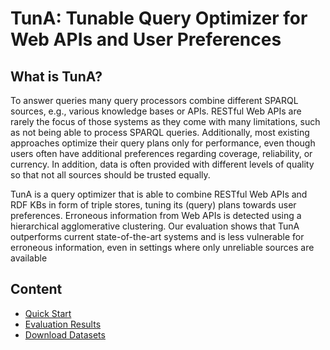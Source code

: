 # TunA: Tunable Query Optimizer for Web APIs and User Preferences

## What is TunA?
To answer queries many query processors combine different SPARQL sources, e.g., various knowledge bases or APIs. RESTful Web APIs are rarely the focus of those systems as they come with many limitations, such as not being able to process SPARQL queries. Additionally, most existing approaches optimize their query plans only for performance, even though users often have additional preferences regarding coverage, reliability, or currency. In addition, data is often provided with different levels of quality so that not all sources should be trusted equally.

TunA is a query optimizer that is able to combine RESTful Web APIs and RDF KBs in form of triple stores, tuning its (query) plans towards user preferences. Erroneous information from Web APIs is detected using a hierarchical agglomerative clustering. Our evaluation shows that TunA outperforms current state-of-the-art systems and is less vulnerable for erroneous information, even in settings where only unreliable sources are available

## Content
* [Quick Start](https://github.com/dbis-trier-university/TunA/blob/master/docs/quick-start.md)
* [Evaluation Results](https://github.com/dbis-trier-university/TunA/blob/master/docs/evaluation.md)
* [Download Datasets](https://tinyurl.com/TunA-Data)
